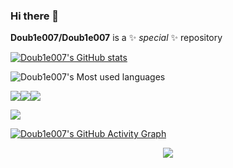 ### Hi there 👋


**Doub1e007/Doub1e007** is a ✨ _special_ ✨ repository



[![Doub1e007's GitHub stats](https://github-readme-stats.vercel.app/api?username=Doub1e007)](https://github.com/anuraghazra/github-readme-stats)

![Doub1e007's Most used languages](https://github-readme-stats.vercel.app/api/top-langs/?username=Doub1e007&layout=compact&hide_border=true&langs_count=10)

![](https://img.shields.io/badge/-HTML5-E34F26?style=flat-square&logo=html5&logoColor=white)![](https://img.shields.io/badge/-CSS3-1572B6?style=flat-square&logo=css3)![](https://img.shields.io/badge/-JavaScript-oringe?style=flat-square&logo=javascript)

![](https://visitor-badge.glitch.me/badge?page_id=sun0225SUN)

[![Doub1e007's GitHub Activity Graph](https://activity-graph.herokuapp.com/graph?username=Doub1e007&theme=react)](https://github.com/Doub1e007)

<div align="center">
	<img src="https://activity-graph.herokuapp.com/graph?username=Doub1e007&theme=xcode" />
</div>

